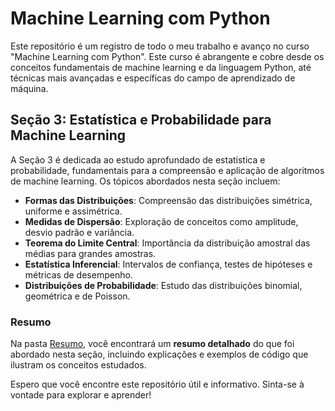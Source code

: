 # Machine Learning com Python

Este repositório é um registro de todo o meu trabalho e avanço no curso "Machine Learning com Python". Este curso é abrangente e cobre desde os conceitos fundamentais de machine learning e da linguagem Python, até técnicas mais avançadas e específicas do campo de aprendizado de máquina.

## Seção 3: Estatística e Probabilidade para Machine Learning

A Seção 3 é dedicada ao estudo aprofundado de estatística e probabilidade, fundamentais para a compreensão e aplicação de algoritmos de machine learning. Os tópicos abordados nesta seção incluem:

- **Formas das Distribuições**: Compreensão das distribuições simétrica, uniforme e assimétrica.
- **Medidas de Dispersão**: Exploração de conceitos como amplitude, desvio padrão e variância.
- **Teorema do Limite Central**: Importância da distribuição amostral das médias para grandes amostras.
- **Estatística Inferencial**: Intervalos de confiança, testes de hipóteses e métricas de desempenho.
- **Distribuições de Probabilidade**: Estudo das distribuições binomial, geométrica e de Poisson.

### Resumo

Na pasta [Resumo](./Resumo/), você encontrará um **resumo detalhado** do que foi abordado nesta seção, incluindo explicações e exemplos de código que ilustram os conceitos estudados.

Espero que você encontre este repositório útil e informativo. Sinta-se à vontade para explorar e aprender!
